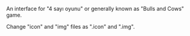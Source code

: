 An interface for "4 sayı oyunu" or generally known as "Bulls and Cows" game.

Change "icon" and "img" files as ".icon" and ".img".

